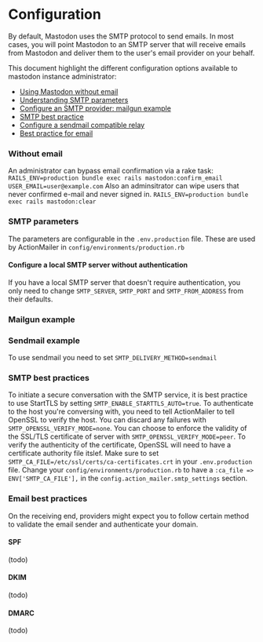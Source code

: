 Configuration
=====

By default, Mastodon uses the SMTP protocol to send emails. In most cases, you will point Mastodon to an SMTP server that will receive emails from Mastodon and deliver them to the user's email provider on your behalf.

This document highlight the different configuration options available to mastodon instance administrator:
- [Using Mastodon without email](README.md#without-emails)
- [Understanding SMTP parameters](README.md#smtp-parameters)
- [Configure an SMTP provider: mailgun example](README.md#mailgun-example)
- [SMTP best practice](README.md#smtp-best-practice)
- [Configure a sendmail compatible relay](README.md#sendmail-example)
- [Best practice for email](README.md#email-best-practice)

### Without email
An administrator can bypass email confirmation via a rake task:
`RAILS_ENV=production bundle exec rails mastodon:confirm_email USER_EMAIL=user@example.com` 
Also an adminsitrator can wipe users that never confirmed e-mail and never signed in.
`RAILS_ENV=production bundle exec rails mastodon:clear`

### SMTP parameters
The parameters are configurable in the `.env.production` file. These are used by ActionMailer in `config/environments/production.rb`

#### Configure a local SMTP server without authentication
If you have a local SMTP server that doesn't require authentication, you only need to change `SMTP_SERVER`, `SMTP_PORT` and `SMTP_FROM_ADDRESS` from their defaults.

### Mailgun example


### Sendmail example
To use sendmail you need to set `SMTP_DELIVERY_METHOD=sendmail`

### SMTP best practices
To initiate a secure conversation with the SMTP service, it is best practice to use StartTLS by setting `SMTP_ENABLE_STARTTLS_AUTO=true`.
To authenticate to the host you're conversing with, you need to tell ActionMailer to tell OpenSSL to verify the host.
You can discard any failures with `SMTP_OPENSSL_VERIFY_MODE=none`.
You can choose to enforce the validity of the SSL/TLS certificate of server with `SMTP_OPENSSL_VERIFY_MODE=peer`.
To verify the authenticity of the certificate, OpenSSL will need to have a certificate authority file itslef. Make sure to set `SMTP_CA_FILE=/etc/ssl/certs/ca-certificates.crt` in your `.env.production` file.
Change your `config/environments/production.rb` to have a `:ca_file => ENV['SMTP_CA_FILE'],` in the `config.action_mailer.smtp_settings` section.

### Email best practices
On the receiving end, providers might expect you to follow certain method to validate the email sender and authenticate your domain.

#### SPF
(todo)

#### DKIM
(todo)

#### DMARC
(todo)


